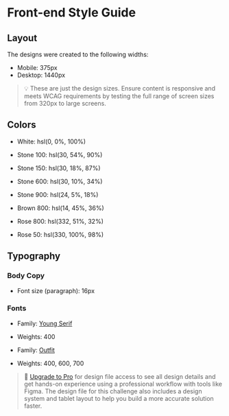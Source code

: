 # Front-end Style Guide

## Layout

The designs were created to the following widths:

- Mobile: 375px <!--Done-->
- Desktop: 1440px <!--Done-->

> 💡 These are just the design sizes. Ensure content is responsive and meets WCAG requirements by testing the full range of screen sizes from 320px to large screens.

## Colors

- White: hsl(0, 0%, 100%) <!--main-->

- Stone 100: hsl(30, 54%, 90%) <!--body-->
- Stone 150: hsl(30, 18%, 87%) <!--hr[horizontal-role]-->
- Stone 600: hsl(30, 10%, 34%) <!--Total - Perparation - Cooking-->
- Stone 900: hsl(24, 5%, 18%) <!--main-head-h1-->

- Brown 800: hsl(14, 45%, 36%) <!--ingredients-head-h2-->

- Rose 800: hsl(332, 51%, 32%) <!--preparation-time-head-h3-->
- Rose 50: hsl(330, 100%, 98%)

## Typography

### Body Copy

- Font size (paragraph): 16px

### Fonts

- Family: [Young Serif](https://fonts.google.com/specimen/Young+Serif)
- Weights: 400

- Family: [Outfit](https://fonts.google.com/specimen/Outfit)
- Weights: 400, 600, 700

> 💎 [Upgrade to Pro](https://www.frontendmentor.io/pro?ref=style-guide) for design file access to see all design details and get hands-on experience using a professional workflow with tools like Figma. The design file for this challenge also includes a design system and tablet layout to help you build a more accurate solution faster.
